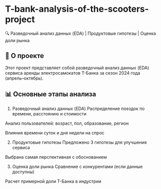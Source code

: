 # T-bank-analysis-of-the-scooters-project
🔍 Разведочный анализ данных (EDA) | Продуктовые гипотезы | Оценка доли рынка

## 📌 О проекте
Этот проект представляет собой разведочный анализ данных (EDA) сервиса аренды электросамокатов Т-Банка за сезон 2024 года (апрель–октябрь).

## 📊 Основные этапы анализа
1. Разведочный анализ данных (EDA)
Распределение поездок по времени, расстоянию и стоимости

Анализ пользователей: возраст, пол, образование, регион

Влияние времени суток и дня недели на спрос

2. Продуктовые гипотезы
Предложено 3 гипотезы для улучшения сервиса

Выбрана самая перспективная с обоснованием

3. Оценка доли рынка
Сравнение с конкурентами (если данные доступны)

Расчет примерной доли Т-Банка в индустрии

